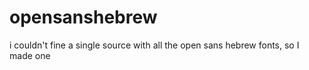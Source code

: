 # opensanshebrew
i couldn't fine a single source with all the open sans hebrew fonts, so I made one
